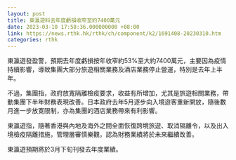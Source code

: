 ```yaml
---
layout: post
title: 東瀛遊料去年度虧損收窄至約7400萬元
date: 2023-03-10 17:58:36.000000000 +08:00
link: https://news.rthk.hk/rthk/ch/component/k2/1691408-20230310.htm
categories: rthk
---
```


東瀛遊發盈警，預期去年度虧損按年收窄約53%至大約7400萬元，主要因為疫情持續影響，導致集團大部分旅遊相關業務及酒店業務停止營運，特別是去年上半年。

不過，集團指，政府放寬隔離檢疫要求，收益有所增加，尤其是旅遊相關業務，帶動集團下半年財務表現改善。日本政府去年5月逐步向入境遊客重新開放，隨後數月進一步放寛限制，亦為集團的酒店業務帶來有利影響。

東瀛遊指，隨著香港與內地及海外之間全面恢復跨境旅遊、取消隔離令，以及出入境檢疫隔離措施，管理層審慎樂觀，認為財務業績將於未來繼續改善。

東瀛遊預期將於3月下旬刊發去年度業績。
